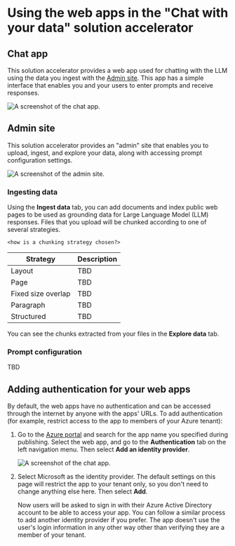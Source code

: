 # Using the web apps in the "Chat with your data" solution accelerator

## Chat app

This solution accelerator provides a web app used for chatting with the LLM using the data you ingest with the [Admin site](#admin-site). This app has a simple interface that enables you and your users to enter prompts and receive responses.

![A screenshot of the chat app.](images/chat-app.png)

## Admin site

This solution accelerator provides an "admin" site that enables you to upload, ingest, and explore your data, along with accessing prompt configuration settings.

![A screenshot of the admin site.](images/admin-site.png)

### Ingesting data

Using the **Ingest data** tab, you can add documents and index public web pages to be used as grounding data for Large Language Model (LLM) responses. Files that you upload will be chunked according to one of several strategies.

`<how is a chunking strategy chosen?>`

|Strategy |Description  |
|---------|---------|
|Layout    |  TBD       |
|Page   | TBD         |
|Fixed size overlap     | TBD         |
|Paragraph     | TBD         |
|Structured     | TBD         |

You can see the chunks extracted from your files in the **Explore data** tab.

### Prompt configuration

TBD


## Adding authentication for your web apps

By default, the web apps have no authentication and can be accessed through the internet by anyone with the apps' URLs. To add authentication (for example, restrict access to the app to members of your Azure tenant):

1. Go to the [Azure portal](https://portal.azure.com/#home) and search for the app name you specified during publishing. Select the web app, and go to the **Authentication** tab on the left navigation menu. Then select **Add an identity provider**.


    ![A screenshot of the chat app.](images/web-app-authentication.png)

1. Select Microsoft as the identity provider. The default settings on this page will restrict the app to your tenant only, so you don't need to change anything else here. Then select **Add**.

    Now users will be asked to sign in with their Azure Active Directory account to be able to access your app. You can follow a similar process to add another identity provider if you prefer. The app doesn't use the user's login information in any other way other than verifying they are a member of your tenant.
